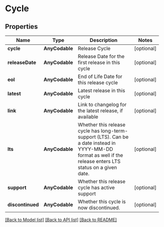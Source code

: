 # Cycle

## Properties
Name | Type | Description | Notes
------------ | ------------- | ------------- | -------------
**cycle** | **AnyCodable** | Release Cycle | [optional] 
**releaseDate** | **AnyCodable** | Release Date for the first release in this cycle | [optional] 
**eol** | **AnyCodable** | End of Life Date for this release cycle | [optional] 
**latest** | **AnyCodable** | Latest release in this cycle | [optional] 
**link** | **AnyCodable** | Link to changelog for the latest release, if available | [optional] 
**lts** | **AnyCodable** | Whether this release cycle has long-term-support (LTS). Can be a date instead in YYYY-MM-DD format as well if the release enters LTS status on a given date.  | [optional] 
**support** | **AnyCodable** | Whether this release cycle has active support | [optional] 
**discontinued** | **AnyCodable** | Whether this cycle is now discontinued. | [optional] 

[[Back to Model list]](../README.md#documentation-for-models) [[Back to API list]](../README.md#documentation-for-api-endpoints) [[Back to README]](../README.md)


